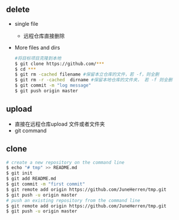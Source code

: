 ## delete

- single file 
  - 远程仓库直接删除

- More files and dirs

  ```bash
  #将目标项目克隆到本地
  $ git clone https://github.com/***
  $ cd ***
  $ git rm -cached filename #保留本立仓库的文件，若 -f，则全删
  $ git rm -r -cached  dirname #保留本地仓库的文件夹， 若 -f 则全删
  $ git commit -m "log message"
  $ git push origin master
  ```

  

 ## upload

- 直接在远程仓库upload 文件或者文件夹
- git command

## clone

```bash
# create a new repository on the command line
$ echo "# tmp" >> README.md
$ git init
$ git add README.md
$ git commit -m "first commit"
$ git remote add origin https://github.com/JuneHerren/tmp.git
$ git push -u origin master
# push an existing repository from the command line
$ git remote add origin https://github.com/JuneHerren/tmp.git
$ git push -u origin master
```

